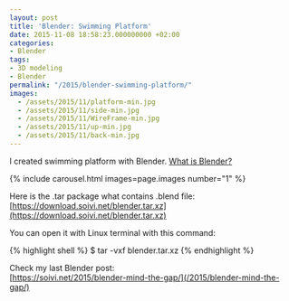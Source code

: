```yaml
---
layout: post
title: 'Blender: Swimming Platform'
date: 2015-11-08 18:58:23.000000000 +02:00
categories:
- Blender
tags:
- 3D modeling
- Blender
permalink: "/2015/blender-swimming-platform/"
images:
  - /assets/2015/11/platform-min.jpg
  - /assets/2015/11/side-min.jpg
  - /assets/2015/11/WireFrame-min.jpg
  - /assets/2015/11/up-min.jpg
  - /assets/2015/11/back-min.jpg
---
```

I created swimming platform with Blender. [What is Blender?](https://www.blender.org/)

{% include carousel.html images=page.images number="1" %}

Here is the .tar package what contains .blend file:  
[https://download.soivi.net/blender.tar.xz](https://download.soivi.net/blender.tar.xz)

You can open it with Linux terminal with this command:

{% highlight shell %}
$ tar -vxf blender.tar.xz
{% endhighlight %}

Check my last Blender post:  
[https://soivi.net/2015/blender-mind-the-gap/](/2015/blender-mind-the-gap/)